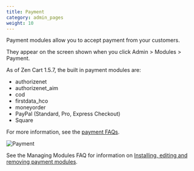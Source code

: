```yaml
---
title: Payment
category: admin_pages
weight: 10
---
```


Payment modules allow you to accept payment from your customers. 

They appear on the screen shown when you click Admin > Modules > Payment.

As of Zen Cart 1.5.7, the built in payment modules are: 

- authorizenet
- authorizenet_aim
- cod
- firstdata_hco
- moneyorder
- PayPal (Standard, Pro, Express Checkout)
- Square 

For more information, see the [payment FAQs](/user/payment/). 

![Payment](/images/payment_modules.png)

See the Managing Modules FAQ for information on [Installing, editing and removing payment modules](/user/admin_pages/modules/management/).

